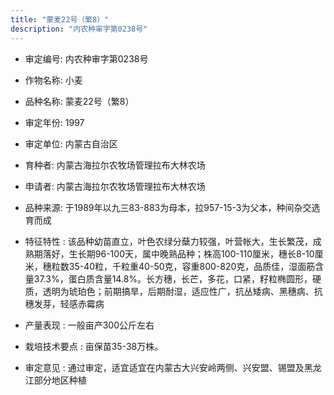 ```yaml
---
title: "蒙麦22号（繁8）"
description: "内农种审字第0238号"
---
```

* 审定编号:  内农种审字第0238号

*  作物名称:  小麦

*  品种名称:  蒙麦22号（繁8）

*  审定年份:  1997

*  审定单位:  内蒙古自治区

* 育种者:  内蒙古海拉尔农牧场管理拉布大林农场

*  申请者:  内蒙古海拉尔农牧场管理拉布大林农场

*  品种来源:  于1989年以九三83-883为母本，拉957-15-3为父本，种间杂交选育而成


*  特征特性 : 
该品种幼苗直立，叶色农绿分蘖力较强，叶营帐大，生长繁茂，成熟期落好，生长期96-100天，属中晚熟品种；株高100-110厘米，穗长8-10厘米，穗粒数35-40粒，千粒重40-50克，容重800-820克，品质佳，湿面筋含量37.3%，蛋白质含量14.8%。长方穗，长芒，多花，口紧，籽粒椭圆形，硬质，透明为琥珀色；前期搞旱，后期耐湿，适应性广，抗丛矮病、黑穗病、抗穗发芽，轻感赤霉病

 
*  产量表现 : 
一般亩产300公斤左右


*  栽培技术要点 : 
亩保苗35-38万株。

*  审定意见 : 
通过审定，适宜适宜在内蒙古大兴安岭两侧、兴安盟、锡盟及黑龙江部分地区种植


